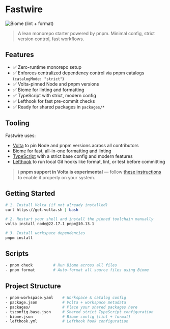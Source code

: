 # Fastwire

![Biome (lint + format)](https://github.com/gambonny/fastwire/actions/workflows/biome_ci.yml/badge.svg)

> A lean monorepo starter powered by pnpm. Minimal config, strict version control, fast workflows.

## Features

- ✅ Zero-runtime monorepo setup
- ✅ Enforces centralized dependency control via pnpm catalogs (`catalogMode: "strict"`)
- ✅ Volta-pinned Node and pnpm versions
- ✅ Biome for linting and formatting
- ✅ TypeScript with strict, modern config
- ✅ Lefthook for fast pre-commit checks
- ✅ Ready for shared packages in `packages/*`

## Tooling

Fastwire uses:

- [Volta](https://volta.sh) to pin Node and pnpm versions across all contributors
- [Biome](https://biomejs.dev) for fast, all-in-one formatting and linting
- [TypeScript](https://www.typescriptlang.org/) with a strict base config and modern features
- [Lefthook](https://github.com/evilmartians/lefthook) to run local Git hooks like format, lint, or test before committing


> ℹ️ **pnpm support in Volta is experimental** — follow [these instructions](https://docs.volta.sh/advanced/pnpm) to enable it properly on your system.

## Getting Started

```bash
# 1. Install Volta (if not already installed)
curl https://get.volta.sh | bash

# 2. Restart your shell and install the pinned toolchain manually
volta install node@22.17.1 pnpm@10.13.1

# 3. Install workspace dependencies
pnpm install
```

## Scripts
```bash
- pnpm check         # Run Biome across all files
- pnpm format        # Auto-format all source files using Biome
```

## Project Structure

```bash
- pnpm-workspace.yaml    # Workspace & catalog config
- package.json           # Volta + workspace metadata
- packages/              # Place your shared packages here
- tsconfig.base.json     # Shared strict TypeScript configuration
- biome.json             # Biome config (lint + format)
- lefthook.yml           # Lefthook hook configuration
```
